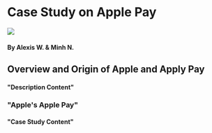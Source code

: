 # Case Study on Apple Pay
![](https://developer.apple.com/news/images/og/apple-pay-og-twitter.jpg)
#### By Alexis W. & Minh N. 
## Overview and Origin of Apple and Apply Pay
#### "Description Content"

### "Apple's Apple Pay"
#### "Case Study Content"